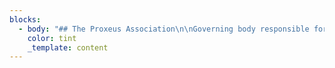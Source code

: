 ```yaml
---
blocks:
  - body: "## The Proxeus Association\n\nGoverning body responsible for the maintenance and development of the Proxeus software. We also aim to encourage innovation and evangelize the project by launching and supporting community initiatives, as well as creating synergies and partnerships with relevant community projects. The Association is working to give the project a decentralized structure (DAO) to allow our members to propose guidance on the software. We want to make the Proxeus software the WordPress of the blockchain and democratize the development of blockchain applications.\n\n## Articles of association\n\n#### Proxeus Association is a non-profit association governed by the present statutes and, secondly, by Articles 60 et seq. of the Swiss Civil Code. It is politically neutral, and non- denominational.\n\n### OVERVIEW\n\n#### Article 2\n\n* Legal Seat: The Association’s headquarters are located in Berne, Canton of Berne.\n* Duration: The Association shall be of unlimited duration.\n\n### GOALS\n\n#### Article 3\n\n#### The Proxeus software is a powerful workflow engine with blockchain capabilities designed to cover a large spectrum of applications. It is made available as open source code and maintained by a community of users.\n\n* The Association shall pursue the following goals:\n* set up a governance mechanism for the Proxeus project;\n* allocate resources to maintainers and developers of the Proxeus open source software; and\n* foster innovation and evangelize the project by launching and supporting community initiatives, as well as by creating synergies and partnering with relevant community- driven projects.\n\n### RESOURCES\n\n#### Article 4\n\nThe Association’s resources are derived from:\n\n* donations and legacies;\n* sponsorship;\n* public subsidies;\n* membership fees;\n* any other resources authorized by the law.\n* The funds shall be used in accordance with the goals of the Association.\n\n### MEMBERS\n\n#### Article 5\n\nMembers of the Association:\_Initially, the founders shall be the only members of the Association. The General Assembly may define further types of membership and how new members of the Association are accepted.\n\nMembership Fee:\_Initially, there shall be no membership fees for members of the Association. Later, it is up to the General Assembly to resolve on the introduction of membership fees and to determine the amount owed by the members.\n\nTermination of Membership:\n\nMembership terminates:\n\n* By written resignation thereby notifying the Executive Board (Art. 14) at least three (3)\_months before the end of the financial year;\n* By exclusion ordered by the Executive Board for just cause (e.g. non-payment of\_membership fees or damaging the interests of the Association) with no right of appeal to\_the General Assembly.\n* Upon death / bankruptcy / liquidation of a member.\_In all cases of termination, the membership fee (if applicable) for the current year remains due. Members who have resigned or who are excluded have no rights to any part of the Association’s assets.\n  No financial liability of Members:\_Only the Association’s assets may be used for obligations/commitments contracted in its name. Members have no personal liability whatsoever.\n\n### ORGANS\n\n#### Article 6\n\nThe Association shall include the following organs:\n\n* General Assembly\n* Executive Board\n\n### GENERAL ASSEMBLY\n\n#### Article 7\n\nComposition: The General Assembly is the Association’s supreme authority. It is composed of all members.\n\nMeetings: The General Assembly shall hold an Ordinary Meeting once each year. It may also hold Extraordinary Meetings whenever necessary, at the request of the Executive Board or at least of one-fifth of its members.\n\nInvitation to Meetings:\_The Executive Board shall inform the members in writing of the date and place of the General Assembly at least six (6) weeks in advance (email or announcement on the website of Proxeus is sufficient). A detailed notification (email is sufficient), including the proposed agenda, shall be sent to each member at least ten (10) days prior to the date of the meeting. Requests of members to include topics in the agenda must be submitted to the Executive Board prior to the General Assembly.\n\nNo Minimal Attendance Requirement: The General Assembly shall be considered valid regardless of the number of members present.\n\n#### Article 8\n\nResponsibilities of the General Assembly:\_The General Assembly:\n\nAppoints the members of the Executive Board and elects, at a minimum, the President, the Secretary and the Treasurer;\n\n* Notes the contents of the reports and financial statements for the year and votes on their adoption;\n* Approves the annual budget;\n* Supervises the activity of other organs, which it may dismiss, stating the grounds\_therefore;\n* Appoints an auditor for the Organization’s accounts (if needed);\n* Handling of any exclusion processes;\n* Decides on any modification of statutes; and\n* Decides on the dissolution of the Association.\n\n#### Article 9\n\nPresident of the General Assembly: The General Assembly is presided over by the President. In absence of the President, the General Assembly is presided over by the Vice President or any other member of the Executive Board as determined by the General Assembly.\n\nProposal of President: The President must be proposed by the Executive Board and acts as both President as well as President of the Executive Board.\n\n#### Article 10\n\nResolutions: Decisions of the General Assembly shall be taken by a majority vote of the members present. In case of deadlock, the President, or in his absence the presiding member, shall have the casting vote.\\\n\nResolutions to Amend the Statutes: Decisions concerning the amendment of the Statutes and the dissolution of the Association must be approved by a two-third majority of the members present.\n\n#### Article 11\n\nVoting in the General Assembly: Votes are shown by hands or by electronic means made available by the Executive Board, which do not require physical presence of the member at the General Assembly. If at least the majority of the members request it, voting may take place secretly.\n\n#### Article 12\n\nAgenda of Ordinary Meeting: The agenda of the Ordinary Meeting of the General Assembly must include:\n\n* Approval of the Minutes of the previous General Assembly;\n* Approval of the Executive Board’s annual Activity Report;\n* Approval of the statement of the Treasurer\n* Setting of membership fees (if membership fees are introduced);\n* Approval of the budget;\n* Approval of reports and accounts;\n* Election of Executive Board members; and\n* Miscellaneous business.\n\n### EXECUTIVE BOARD\n\n#### Article 13\n\nResponsibilities of the Executive Board: The Executive Board is authorized to carry out all acts that further the purposes of the Association which have not been allocated to the General Assembly. It has the most extensive powers to manage the Association’s day-to-day affairs.\n\nComposition of Executive Board: The Executive Board will be composed of a minimum of two (2) and a maximum of five (5) members and will be elected by the General Assembly for a one-year period. Seeking re-election is permissible. The Executive Board is self-constituted.\_Quorum: The Executive Board has a quorum when at least two (2) members are present. Upon motion of the President or on request of a member of the Executive Board, the Executive Board will convene.\n\nVacancies: If an Executive Board position is vacated the Executive Board will fill the resulting vacancy. The appointment shall be approved by the General Assembly at their next meeting.\nResponsibility of President: The President of the Association also presides the Executive Board.\n\n#### Article 14\n\nCompensation:\_The Executive Board members may be reasonably compensated for their work on the Executive Board with a fixed annual compensation. The General Assembly determines the compensation for the Executive Board members, if any. Expenses (actual expenses and travel costs proven by digital receipts) incurred by the Executive Board members shall be reimbursed by the Association.\n\n#### Article 15\n\nFunction of Executive Board: The functions of the Executive Board are:\n\n* to take the appropriate measures to achieve the goals of the Association;\n* to convene the Ordinary and Extraordinary Meetings of the General Assembly;\n* to take decisions with regard to the policies for the admission of new members as well as\_the resignation and possible expulsion of members;\n* to ensure that Statutes are applied, to draft rules of procedure, and to administer the assets of the Association.\n\n#### Article 16\n\nLegal requirement to elect Auditors: The Auditors have to be elected by the General Assembly. Following the legal rules in Switzerland, the Association must have its accounting audited in the event that two of the criteria listed below are exceeded:\n\n1. Balance sheet total of CHF 10 million\n2. Turnover of CHF 20 million\n3. 50 full time employees on yearly average\n\nVoluntary election of Auditors: The General Assembly may, with a two-thirds majority, request the election of an auditor for a limited audit of the accounting even if the above criteria are not met.\nResponsibilities of Auditors: The auditor shall check the operating and annual accounts prepared by the Executive Board and present a written and detailed report to the General Assembly.\n\n### VARIOUS PROVISIONS\n\n#### Article 17\n\nFinancial year: The financial year shall begin on 1 January and end on 31 December of each\_year. The first year ends on December 31 2020.\n\n#### Article 18\n\nDistribution of assets in case of dissolution: Should the Association be dissolved, all available assets should be transferred to a non-profit organization based in Switzerland pursuing public interest goals similar to those of the Association and likewise benefiting from tax exemption.\n\nThe present Statutes have been approved by the General Assembly of 23 March 2020. For Proxeus Association\n\n0x77b48b1172a5E37bC46aaC270D582d36dDB92594\n\nOleg Lavrovsky,\_President\n\n0xb8012Acd96f92a57207B89573507be1961D48cDA\n\nFabian Mösli, Secretary\n\n0x88d2235B15Fb8d0217Fd46ef154766a5D5E4F086\n\nVivien Fuhrer, Treasurer\n"
    color: tint
    _template: content
---
```


